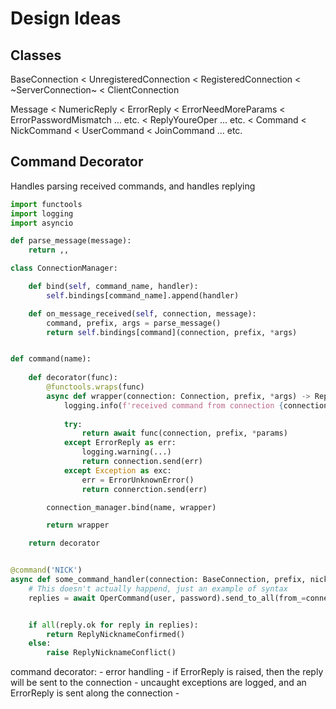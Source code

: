 # Design Ideas

## Classes
BaseConnection < UnregisteredConnection
               < RegisteredConnection   < ~ServerConnection~
                                        < ClientConnection


Message  < NumericReply                < ErrorReply      < ErrorNeedMoreParams
                                                         < ErrorPasswordMismatch
                                                           ... etc.
                                       < ReplyYoureOper
                                         ... etc.
         < Command      < NickCommand
                        < UserCommand
                        < JoinCommand
                          ... etc.


## Command Decorator

Handles parsing received commands, and handles replying

```python
import functools
import logging
import asyncio

def parse_message(message):
    return ,,

class ConnectionManager:

    def bind(self, command_name, handler):
        self.bindings[command_name].append(handler)

    def on_message_received(self, connection, message):
        command, prefix, args = parse_message()
        return self.bindings[command](connection, prefix, *args)


def command(name):
    
    def decorator(func):
        @functools.wraps(func)
        async def wrapper(connection: Connection, prefix, *args) -> Reply:
            logging.info(f'received command from connection {connection}')
            
            try:
                return await func(connection, prefix, *params)
            except ErrorReply as err:
                logging.warning(...)
                return connection.send(err)
            except Exception as exc:
                err = ErrorUnknownError()
                return connerction.send(err)

        connection_manager.bind(name, wrapper)

        return wrapper

    return decorator


@command('NICK')
async def some_command_handler(connection: BaseConnection, prefix, nickname) -> Reply:
    # This doesn't actually happend, just an example of syntax
    replies = await OperCommand(user, password).send_to_all(from_=connection, prefix=prefix)


    if all(reply.ok for reply in replies):
        return ReplyNicknameConfirmed()
    else:
        raise ReplyNicknameConflict()
```

command decorator:
    - error handling
        - if ErrorReply is raised, then the reply will be sent to the connection
        - uncaught exceptions are logged, and an ErrorReply is sent along the connection
        - 
